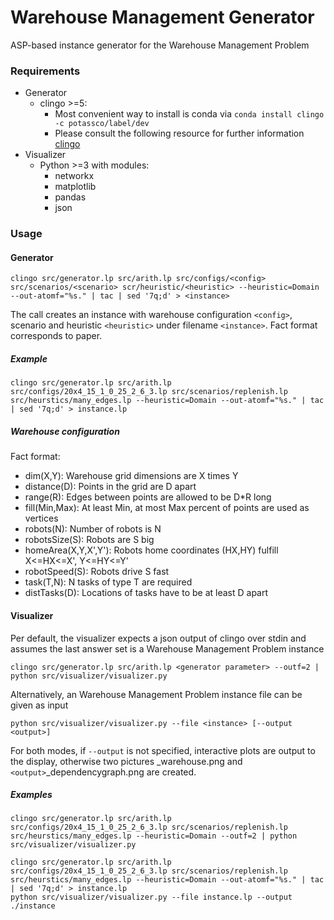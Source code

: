 # Warehouse Management Generator
ASP-based instance generator for the Warehouse Management Problem

### Requirements
  - Generator
    - clingo >=5:
        - Most convenient way to install is conda via
        `conda install clingo -c potassco/label/dev`
        - Please consult the following resource for further information [clingo](https://github.com/potassco/clingo)
  - Visualizer
    - Python >=3 with modules: 
        - networkx
        - matplotlib
        - pandas
        - json

### Usage

#### Generator

    clingo src/generator.lp src/arith.lp src/configs/<config> src/scenarios/<scenario> scr/heuristic/<heuristic> --heuristic=Domain --out-atomf="%s." | tac | sed '7q;d' > <instance>

The call creates an instance with warehouse configuration `<config>`, scenario <scenario> and heuristic `<heuristic>` under filename `<instance>`. Fact format corresponds to paper.

##### Example

    clingo src/generator.lp src/arith.lp src/configs/20x4_15_1_0_25_2_6_3.lp src/scenarios/replenish.lp src/heurstics/many_edges.lp --heuristic=Domain --out-atomf="%s." | tac | sed '7q;d' > instance.lp

##### Warehouse configuration
Fact format:
  - dim(X,Y): Warehouse grid dimensions are X times Y
  - distance(D): Points in the grid are D apart
  - range(R): Edges between points are allowed to be D*R long
  - fill(Min,Max): At least Min, at most Max percent of points are used as vertices
  - robots(N): Number of robots is N
  - robotsSize(S): Robots are S big
  - homeArea(X,Y,X',Y'): Robots home coordinates (HX,HY) fulfill X<=HX<=X', Y<=HY<=Y'
  - robotSpeed(S): Robots drive S fast
  - task(T,N): N tasks of type T are required
  - distTasks(D): Locations of tasks have to be at least D apart 

#### Visualizer

Per default, the visualizer expects a json output of clingo over stdin and assumes the last answer set is a Warehouse Management Problem instance

    clingo src/generator.lp src/arith.lp <generator parameter> --outf=2 | python src/visualizer/visualizer.py

Alternatively, an Warehouse Management Problem instance file can be given as input

    python src/visualizer/visualizer.py --file <instance> [--output <output>]

For both modes, if `--output` is not specified, interactive plots are output to the display, otherwise two pictures <output>_warehouse.png and `<output>`_dependencygraph.png are created.

##### Examples

    clingo src/generator.lp src/arith.lp src/configs/20x4_15_1_0_25_2_6_3.lp src/scenarios/replenish.lp src/heurstics/many_edges.lp --heuristic=Domain --outf=2 | python src/visualizer/visualizer.py

    clingo src/generator.lp src/arith.lp src/configs/20x4_15_1_0_25_2_6_3.lp src/scenarios/replenish.lp src/heurstics/many_edges.lp --heuristic=Domain --out-atomf="%s." | tac | sed '7q;d' > instance.lp 
    python src/visualizer/visualizer.py --file instance.lp --output ./instance
